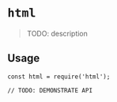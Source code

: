 # `html`

> TODO: description

## Usage

```
const html = require('html');

// TODO: DEMONSTRATE API
```
